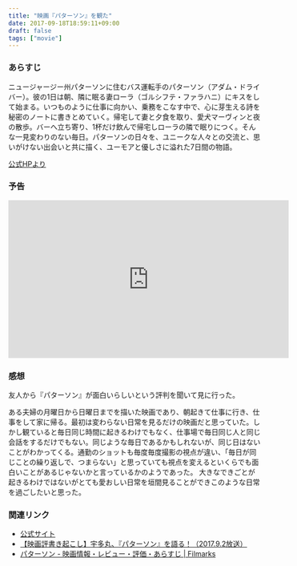 ```yaml
---
title: "映画『パターソン』を観た"
date: 2017-09-18T18:59:11+09:00
draft: false
tags: ["movie"]
---
```


### あらすじ
>
ニュージャージー州パターソンに住むバス運転手のパターソン（アダム・ドライバー）。彼の1日は朝、隣に眠る妻ローラ（ゴルシフテ・ファラハニ）にキスをして始まる。いつものように仕事に向かい、乗務をこなす中で、心に芽生える詩を秘密のノートに書きとめていく。帰宅して妻と夕食を取り、愛犬マーヴィンと夜の散歩。バーへ立ち寄り、1杯だけ飲んで帰宅しローラの隣で眠りにつく。そんな一見変わりのない毎日。パターソンの日々を、ユニークな人々との交流と、思いがけない出会いと共に描く、ユーモアと優しさに溢れた7日間の物語。

[公式HPより](http://paterson-movie.com/cont/story.html)

### 予告
<iframe width="560" height="315" src="https://www.youtube.com/embed/w6zjJp33zwg?rel=0" frameborder="0" allowfullscreen></iframe>

### 感想
友人から『パターソン』が面白いらしいという評判を聞いて見に行った。

ある夫婦の月曜日から日曜日までを描いた映画であり、朝起きて仕事に行き、仕事をして家に帰る。最初は変わらない日常を見るだけの映画だと思っていた。しかし観ていると毎日同じ時間に起きるわけでもなく、仕事場で毎日同じ人と同じ会話をするだけでもない。同じような毎日であるかもしれないが、同じ日はないことがわかってくる。通勤のショットも毎度毎度撮影の視点が違い、「毎日が同じことの繰り返しで、つまらない」と思っていても視点を変えるといくらでも面白いことがあるじゃないかと言っているかのようであった。
大きなできごとが起きるわけではないがとても愛おしい日常を垣間見ることができこのような日常を過ごしたいと思った。

### 関連リンク
- [公式サイト](http://paterson-movie.com/)
- [【映画評書き起こし】宇多丸、『パターソン』を語る！（2017.9.2放送）](https://www.tbsradio.jp/179776)
- [パターソン - 映画情報・レビュー・評価・あらすじ | Filmarks](https://filmarks.com/movies/66759)
